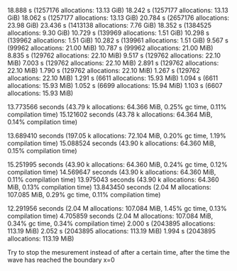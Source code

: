 18.888 s (1257176 allocations: 13.13 GiB)
18.242 s (1257177 allocations: 13.13 GiB)
18.062 s (1257177 allocations: 13.13 GiB)
20.784 s (2657176 allocations: 23.98 GiB)
23.436 s (1413138 allocations: 7.76 GiB)
18.352 s (1384525 allocations: 9.30 GiB)
10.729 s (139969 allocations: 1.51 GiB)
10.298 s (139962 allocations: 1.51 GiB)
10.282 s (139961 allocations: 1.51 GiB)
9.567 s (99962 allocations: 21.00 MiB)
10.787 s (99962 allocations: 21.00 MiB)
8.835 s (129762 allocations: 22.10 MiB)
9.517 s (129762 allocations: 22.10 MiB)
7.003 s (129762 allocations: 22.10 MiB)
2.891 s (129762 allocations: 22.10 MiB)
1.790 s (129762 allocations: 22.10 MiB)
1.267 s (129762 allocations: 22.10 MiB)
1.291 s (6611 allocations: 15.93 MiB)
1.094 s (6611 allocations: 15.93 MiB)
1.052 s (6699 allocations: 15.94 MiB)
1.103 s (6607 allocations: 15.93 MiB)

13.773566 seconds (43.79 k allocations: 64.366 MiB, 0.25% gc time, 0.11% compilation time)
15.121602 seconds (43.78 k allocations: 64.364 MiB, 0.14% compilation time)

13.689410 seconds (197.05 k allocations: 72.104 MiB, 0.20% gc time, 1.19% compilation time)
15.088524 seconds (43.90 k allocations: 64.360 MiB, 0.15% compilation time)

15.251995 seconds (43.90 k allocations: 64.360 MiB, 0.24% gc time, 0.12% compilation time)
14.569647 seconds (43.90 k allocations: 64.360 MiB, 0.11% compilation time)
13.975043 seconds (43.90 k allocations: 64.360 MiB, 0.13% compilation time)
13.843450 seconds (2.04 M allocations: 107.085 MiB, 0.29% gc time, 0.11% compilation time)

12.291956 seconds (2.04 M allocations: 107.084 MiB, 1.45% gc time, 0.13% compilation time)
4.705859 seconds (2.04 M allocations: 107.084 MiB, 0.34% gc time, 0.34% compilation time)
2.000 s (2043895 allocations: 113.19 MiB)
2.052 s (2043895 allocations: 113.19 MiB)
1.994 s (2043895 allocations: 113.19 MiB)


Try to stop the mesurement instead of after a certain time, after the time the wave has reached the boundary x=0